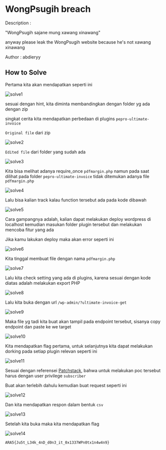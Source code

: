 # WongPsugih breach

Description :  
 	
"WongPsugih sajane mung xawang xinawang"

anyway please leak the WongPsugih website because he's not xawang xinawang

Author : abdieryy

## How to Solve

Pertama kita akan mendapatkan seperti ini 

![solve1](images/solve1.jpg)

sesuai dengan hint, kita diminta membandingkan dengan folder yg ada dengan zip

singkat cerita kita mendapatkan perbedaan di plugins `pepro-ultimate-invoice`

`Original file` dari zip

![solve2](images/solve2.jpg)

`Edited file` dari folder yang sudah ada

![solve3](images/solve3.jpg)

Kita bisa melihat adanya require_once `pdfmargin.php` namun pada saat dilihat pada folder `pepro-ultimate-invoice` tidak ditemukan adanya file `pdfmargin.php`

![solve4](images/solve4.jpg)

Lalu bisa kalian track kalau function tersebut ada pada kode dibawah

![solve5](images/solve5.jpg)

Cara gampangnya adalah, kalian dapat melakukan deploy wordpress di localhost kemudian masukan folder plugin tersebut dan melakukan mencoba fitur yang ada 

Jika kamu lakukan deploy maka akan error seperti ini

![solve6](images/solve6.jpg)

Kita tinggal membuat file dengan nama `pdfmargin.php`

![solve7](images/solve7.jpg)

Lalu kita check setting yang ada di plugins, karena sesuai dengan kode diatas adalah melakukan export PHP 

![solve8](images/solve8.jpg)

Lalu kita buka dengan url `/wp-admin/?ultimate-invoice-get`

![solve9](images/solve9.jpg)

Maka file yg tadi kita buat akan tampil pada endpoint tersebut, sisanya copy endpoint dan paste ke we target

![solve10](images/solve10.jpg)

Kita mendapatkan flag pertama, untuk selanjutnya kita dapat melakukan dorking pada setiap plugin relevan seperti ini 

![solve11](images/solve11.jpg)

Sesuai dengan referensei [Patchstack](https://patchstack.com/database/vulnerability/simple-staff-list/wordpress-simple-staff-list-plugin-2-2-4-broken-access-control-vulnerability), bahwa untuk melakukan poc tersebut harus dengan user privilege `subscriber`

Buat akan terlebih dahulu kemudian buat request seperti ini 

![solve12](images/solve12.jpg)

Dan kita mendapatkan respon dalam bentuk `csv`

![solve13](images/solve13.jpg)

Setelah kita buka maka kita mendapatkan flag

![solve14](images/solve14.jpg)

```
ARA5{Ju5t_L34k_4nD_d0n3_it_0x1337WPn0tx1n4w4n9}
```